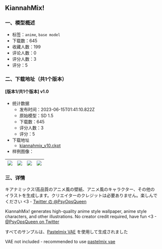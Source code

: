 ## KiannahMix!
### 一、模型概述

- 标签：`anime`, `base model`
- 下载数：645
- 收藏人数：199
- 评论人数：0
- 评分人数：3
- 评分：5

### 二、下载地址（共1个版本）

#### [版本1/共1个版本] v1.0

- 统计数据
  - 发布时间：2023-06-15T01:41:10.822Z
  - 原始模型：SD 1.5
  - 下载数：645
  - 评分人数：3
  - 评分：5
- 下载地址
  - [kiannahmix_v10.ckpt](https://civitai.com/api/download/models/96195)
- 样例图像：

| <img src="https://image.civitai.com/xG1nkqKTMzGDvpLrqFT7WA/39f436f0-9dfe-4455-9262-3fbb7cb3a80c/width=450/1147304.jpeg" /> | <img src="https://image.civitai.com/xG1nkqKTMzGDvpLrqFT7WA/5a2aaa74-3283-48c6-a14f-ccd5f86da0ab/width=450/1147300.jpeg" /> | <img src="https://image.civitai.com/xG1nkqKTMzGDvpLrqFT7WA/57430b48-5f53-4315-9078-3ca0f8aa3b1d/width=450/1147306.jpeg" /> | <img src="https://image.civitai.com/xG1nkqKTMzGDvpLrqFT7WA/ecd952b6-180f-480c-b613-f8514fbe9e47/width=450/1147312.jpeg" /> |
| ---- | ---- | ---- | ---- |


### 三、详情
<p>キアナミックス!高品質のアニメ風の壁紙、アニメ風のキャラクター、その他のイラストを生成します。クリエイターのクレジットは必要ありません。楽しんでください &lt;3 - <a target="_blank" rel="ugc" href="https://twitter.com/PsyOpsQueen">Twitter の @PsyOpsQueen</a></p><p></p><p>KiannahMix! generates high-quality anime style wallpaper, anime style characters, and other illustrations. No creator credit required, have fun &lt;3 -<a target="_blank" rel="ugc" href="https://twitter.com/PsyOpsQueen">@PsyOpsQueen on Twitter</a></p><p></p><p>すべてのサンプルは、<a target="_blank" rel="ugc" href="https://civitai.com/models/5414/pastel-mix-stylized-anime-model">Pastelmix VAE</a> を使用して生成されました</p><p></p><p>VAE not included - recommended to use <a target="_blank" rel="ugc" href="https://civitai.com/models/5414/pastel-mix-stylized-anime-model">pastelmix vae</a></p>